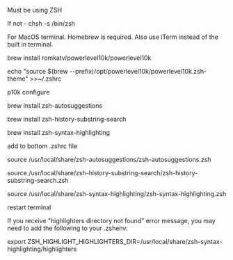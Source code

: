 Must be using ZSH

If not  -  chsh -s /bin/zsh

For MacOS terminal.  Homebrew is required.  Also use iTerm instead of the built in terminal.

brew install romkatv/powerlevel10k/powerlevel10k

echo "source $(brew --prefix)/opt/powerlevel10k/powerlevel10k.zsh-theme" >>~/.zshrc

p10k configure

brew install zsh-autosuggestions

brew install zsh-history-substring-search

brew install zsh-syntax-highlighting

add to bottom .zshrc file

source /usr/local/share/zsh-autosuggestions/zsh-autosuggestions.zsh

source /usr/local/share/zsh-history-substring-search/zsh-history-substring-search.zsh

source /usr/local/share/zsh-syntax-highlighting/zsh-syntax-highlighting.zsh

restart terminal

If you receive "highlighters directory not found" error message,
you may need to add the following to your .zshenv:

  export ZSH_HIGHLIGHT_HIGHLIGHTERS_DIR=/usr/local/share/zsh-syntax-highlighting/highlighters
